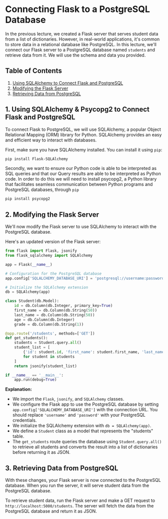 # Connecting Flask to a PostgreSQL Database

In the previous lecture, we created a Flask server that serves student data from a list of dictionaries. However, in real-world applications, it's common to store data in a relational database like PostgreSQL. In this lecture, we'll connect our Flask server to a PostgreSQL database named `students` and retrieve data from it. We will use the schema and data you provided.

## Table of Contents

1. [Using SQLAlchemy to Connect Flask and PostgreSQL](#1-using-sqlalchemy-to-connect-flask-and-postgresql)
2. [Modifying the Flask Server](#2-modifying-the-flask-server)
3. [Retrieving Data from PostgreSQL](#3-retrieving-data-from-postgresql)

## 1. Using SQLAlchemy & Psycopg2 to Connect Flask and PostgreSQL

To connect Flask to PostgreSQL, we will use SQLAlchemy, a popular Object Relational Mapping (ORM) library for Python. SQLAlchemy provides an easy and efficient way to interact with databases.

First, make sure you have SQLAlchemy installed. You can install it using `pip`:

```bash
pip install Flask-SQLAlchemy
```

Secondly, we want to ensure our Python code is able to be interpreted as SQL queries and that our Query results are able to be interpreted as Python code. In order to do this we will need to install psycopg2, a Python library that facilitates seamless communication between Python programs and PostgreSQL databases, through `pip`

```bash
pip install psycopg2
```

## 2. Modifying the Flask Server

We'll now modify the Flask server to use SQLAlchemy to interact with the PostgreSQL database.

Here's an updated version of the Flask server:

```python
from flask import Flask, jsonify
from flask_sqlalchemy import SQLAlchemy

app = Flask(__name__)

# Configuration for the PostgreSQL database
app.config['SQLALCHEMY_DATABASE_URI'] = 'postgresql://username:password@localhost/students'

# Initialize the SQLAlchemy extension
db = SQLAlchemy(app)

class Student(db.Model):
    id = db.Column(db.Integer, primary_key=True)
    first_name = db.Column(db.String(50))
    last_name = db.Column(db.String(50))
    age = db.Column(db.Integer)
    grade = db.Column(db.String(1))

@app.route('/students', methods=['GET'])
def get_students():
    students = Student.query.all()
    student_list = [
        {'id': student.id, 'first_name': student.first_name, 'last_name': student.last_name, 'age': student.age, 'grade': student.grade}
        for student in students
    ]
    return jsonify(student_list)

if __name__ == '__main__':
    app.run(debug=True)
```

**Explanation:**

- We import the `Flask`, `jsonify`, and `SQLAlchemy` classes.
- We configure the Flask app to use the PostgreSQL database by setting `app.config['SQLALCHEMY_DATABASE_URI']` with the connection URL. You should replace `'username'` and `'password'` with your PostgreSQL credentials.
- We initialize the SQLAlchemy extension with `db = SQLAlchemy(app)`.
- We define a `Student` class as a model that represents the "students" table.
- The `get_students` route queries the database using `Student.query.all()` to retrieve all students and converts the result into a list of dictionaries before returning it as JSON.

## 3. Retrieving Data from PostgreSQL

With these changes, your Flask server is now connected to the PostgreSQL database. When you run the server, it will serve student data from the PostgreSQL database.

To retrieve student data, run the Flask server and make a GET request to `http://localhost:5000/students`. The server will fetch the data from the PostgreSQL database and return it as JSON.
